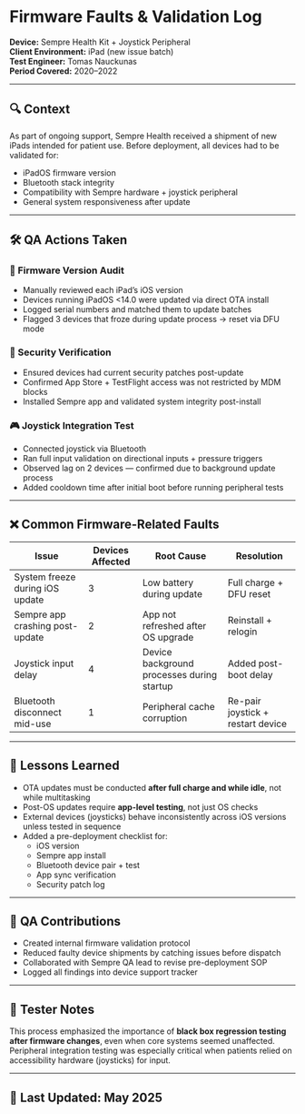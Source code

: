 # Firmware Faults & Validation Log  
**Device:** Sempre Health Kit + Joystick Peripheral  
**Client Environment:** iPad (new issue batch)  
**Test Engineer:** Tomas Nauckunas  
**Period Covered:** 2020–2022

---

## 🔍 Context

As part of ongoing support, Sempre Health received a shipment of new iPads intended for patient use. Before deployment, all devices had to be validated for:

- iPadOS firmware version  
- Bluetooth stack integrity  
- Compatibility with Sempre hardware + joystick peripheral  
- General system responsiveness after update

---

## 🛠️ QA Actions Taken

### 🔄 Firmware Version Audit  
- Manually reviewed each iPad’s iOS version  
- Devices running iPadOS <14.0 were updated via direct OTA install  
- Logged serial numbers and matched them to update batches  
- Flagged 3 devices that froze during update process → reset via DFU mode

### 🧪 Security Verification  
- Ensured devices had current security patches post-update  
- Confirmed App Store + TestFlight access was not restricted by MDM blocks  
- Installed Sempre app and validated system integrity post-install

### 🎮 Joystick Integration Test  
- Connected joystick via Bluetooth  
- Ran full input validation on directional inputs + pressure triggers  
- Observed lag on 2 devices — confirmed due to background update process  
- Added cooldown time after initial boot before running peripheral tests

---

## ❌ Common Firmware-Related Faults

| Issue | Devices Affected | Root Cause | Resolution |
|-------|------------------|------------|------------|
| System freeze during iOS update | 3 | Low battery during update | Full charge + DFU reset |
| Sempre app crashing post-update | 2 | App not refreshed after OS upgrade | Reinstall + relogin |
| Joystick input delay | 4 | Device background processes during startup | Added post-boot delay |
| Bluetooth disconnect mid-use | 1 | Peripheral cache corruption | Re-pair joystick + restart device |

---

## 📌 Lessons Learned

- OTA updates must be conducted **after full charge and while idle**, not while multitasking  
- Post-OS updates require **app-level testing**, not just OS checks  
- External devices (joysticks) behave inconsistently across iOS versions unless tested in sequence  
- Added a pre-deployment checklist for:
  - iOS version  
  - Sempre app install  
  - Bluetooth device pair + test  
  - App sync verification  
  - Security patch log

---

## 🔁 QA Contributions

- Created internal firmware validation protocol  
- Reduced faulty device shipments by catching issues before dispatch  
- Collaborated with Sempre QA lead to revise pre-deployment SOP  
- Logged all findings into device support tracker

---

## 🧠 Tester Notes

This process emphasized the importance of **black box regression testing after firmware changes**, even when core systems seemed unaffected. Peripheral integration testing was especially critical when patients relied on accessibility hardware (joysticks) for input.

---

## 📅 Last Updated: May 2025

